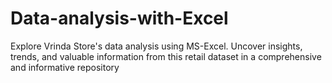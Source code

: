 # Data-analysis-with-Excel
Explore Vrinda Store's data analysis using MS-Excel. Uncover insights, trends, and valuable information from this retail dataset in a comprehensive and informative repository
